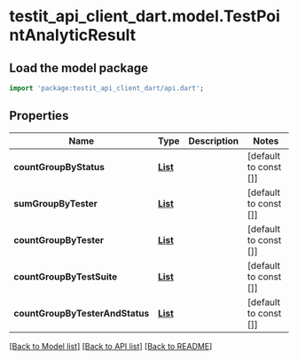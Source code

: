 # testit_api_client_dart.model.TestPointAnalyticResult

## Load the model package
```dart
import 'package:testit_api_client_dart/api.dart';
```

## Properties
Name | Type | Description | Notes
------------ | ------------- | ------------- | -------------
**countGroupByStatus** | [**List<TestPlanGroupByStatus>**](TestPlanGroupByStatus.md) |  | [default to const []]
**sumGroupByTester** | [**List<TestPlanGroupByTester>**](TestPlanGroupByTester.md) |  | [default to const []]
**countGroupByTester** | [**List<TestPlanGroupByTester>**](TestPlanGroupByTester.md) |  | [default to const []]
**countGroupByTestSuite** | [**List<TestPlanGroupByTestSuite>**](TestPlanGroupByTestSuite.md) |  | [default to const []]
**countGroupByTesterAndStatus** | [**List<TestPlanGroupByTesterAndStatus>**](TestPlanGroupByTesterAndStatus.md) |  | [default to const []]

[[Back to Model list]](../README.md#documentation-for-models) [[Back to API list]](../README.md#documentation-for-api-endpoints) [[Back to README]](../README.md)


